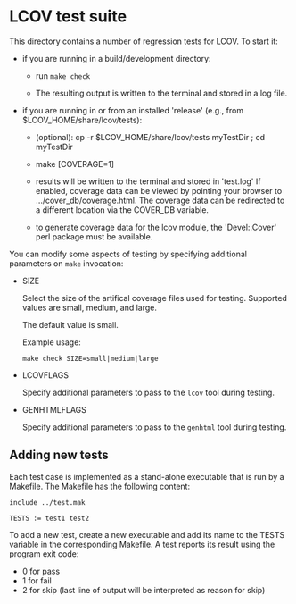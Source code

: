 LCOV test suite
===============

This directory contains a number of regression tests for LCOV. To start it:

  - if you are running in a build/development directory:

      - run `make check`

      - The resulting output is written to the terminal and
        stored in a log file.

  - if you are running in or from an installed 'release' (e.g., from
    $LCOV_HOME/share/lcov/tests):

       - (optional):  cp -r $LCOV_HOME/share/lcov/tests myTestDir ; cd myTestDir

       - make [COVERAGE=1]

       - results will be written to the terminal and stored in 'test.log'
         If enabled, coverage data can be viewed by pointing your browser
         to .../cover_db/coverage.html.  The coverage data can be redirected
         to a different location via the COVER_DB variable.

       - to generate coverage data for the lcov module, the 'Devel::Cover'
         perl package must be available.


You can modify some aspects of testing by specifying additional parameters on
`make` invocation:

  - SIZE

    Select the size of the artifical coverage files used for testing.
    Supported values are small, medium, and large.

    The default value is small.

    Example usage:

    ```
    make check SIZE=small|medium|large
    ```


  - LCOVFLAGS

    Specify additional parameters to pass to the `lcov` tool during testing.

  - GENHTMLFLAGS

    Specify additional parameters to pass to the `genhtml` tool during testing.


Adding new tests
----------------

Each test case is implemented as a stand-alone executable that is run by a
Makefile. The Makefile has the following content:

```
include ../test.mak

TESTS := test1 test2
```

To add a new test, create a new executable and add its name to the TESTS
variable in the corresponding Makefile. A test reports its result using
the program exit code:

  * 0 for pass
  * 1 for fail
  * 2 for skip (last line of output will be interpreted as reason for skip)
